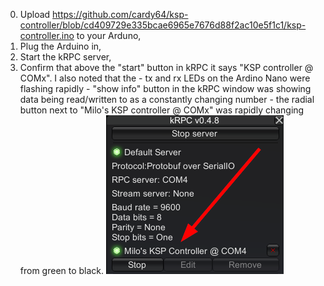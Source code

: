 0. Upload https://github.com/cardy64/ksp-controller/blob/cd409729e335bcae6965e7676d88f2ac10e5f1c1/ksp-controller.ino to your Arduno, 
0. Plug the Arduino in, 
0. Start the kRPC server, 
0. Confirm that above the "start" button in kRPC it says "KSP controller @ COMx". 
	I also noted that the 
		- tx and rx LEDs on the Ardino Nano were flashing rapidly
		- "show info" button in the kRPC window was showing data being read/written to as a constantly changing number
		- the radial button next to "Milo's KSP controller @ COMx" was rapidly changing from green to black.
	![kRPC_Server_ConnectionEstablished](./images/kRPC_Server_ConnectionEstablished.png)